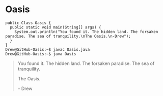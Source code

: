 # Oasis
```
public Class Oasis {
  public static void main(String[] args) {
    System.out.println("You found it. The hidden land. The forsaken paradise. The sea of tranquility.\nThe Oasis.\n-Drew");
  }
}
Drew@GitHub-Oasis:~$ javac Oasis.java
Drew@GitHub-Oasis:~$ java Oasis
```
> You found it. The hidden land. The forsaken paradise. The sea of tranquility.
> 
> The Oasis.
>   
> \- Drew
